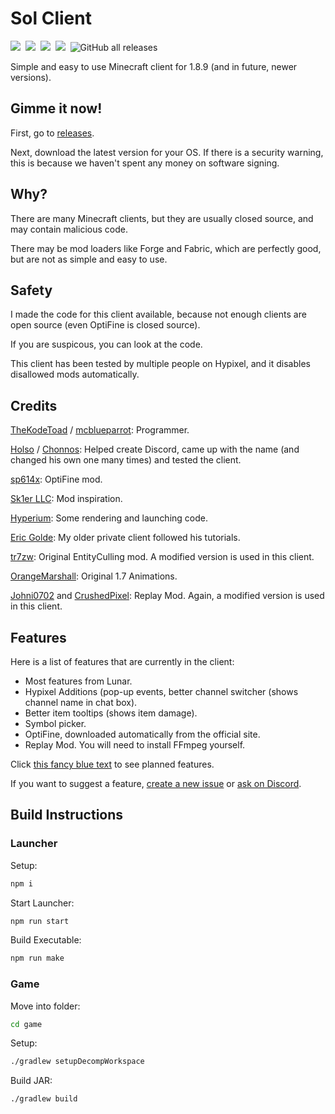 # Sol Client


<a href="https://github.com/TheKodeToad/Sol-Client/actions/workflows/build.yml"><img src="https://img.shields.io/github/workflow/status/TheKodeToad/Sol-Client/build?style=for-the-badge&logo=github&logoColor=white"/></a>&nbsp;
<img src="https://img.shields.io/static/v1?label=you%20didn%27t&message=ask%20for%20this&color=blue&style=for-the-badge"/>&nbsp;
<img src="https://img.shields.io/static/v1?label=minecraft&message=1.8.9&color=brightgreen&style=for-the-badge"/>&nbsp;
<a href="https://discord.gg/QFDGDhcFqu"><img src="https://img.shields.io/discord/886561982872977408?color=5662F6&label=discord&logo=discord&logoColor=white&style=for-the-badge"/></a>&nbsp;
![GitHub all releases](https://img.shields.io/github/downloads/TheKodeToad/Sol-Client/total?label=Downloads&style=for-the-badge)&nbsp;

Simple and easy to use Minecraft client for 1.8.9 (and in future, newer versions).

## Gimme it now!
First, go to [releases](https://github.com/TheKodeToad/Sol-Client/releases).

Next, download the latest version for your OS. If there is a security warning, this is because we haven't spent any money on software signing.

## Why?
There are many Minecraft clients, but they are usually closed source, and may contain malicious code.

There may be mod loaders like Forge and Fabric, which are perfectly good, but are not as simple and easy to use.

## Safety
I made the code for this client available, because not enough clients are open source (even OptiFine is closed source).

If you are suspicous, you can look at the code.

This client has been tested by multiple people on Hypixel, and it disables disallowed mods automatically.

## Credits
[TheKodeToad](https://github.com/TheKodeToad) / [mcblueparrot](https://mine.ly/mcblueparrot.1): Programmer.

[Holso](https://github.com/Holso) / [Chonnos](https://mine.ly/Chonnos.1): Helped create Discord, came up with the name (and changed his own one many times) and tested the client.

[sp614x](https://github.com/sp614x): OptiFine mod.

[Sk1er LLC](https://github.com/Sk1erLLC): Mod inspiration.

[Hyperium](https://github.com/HyperiumClient/Hyperium): Some rendering and launching code.

[Eric Golde](https://www.youtube.com/c/egold555): My older private client followed his tutorials.

[tr7zw](https://github.com/tr7zw/EntityCulling): Original EntityCulling mod. A modified version is used in this client.

[OrangeMarshall](https://namemc.com/profile/OrangeMarshall.1): Original 1.7 Animations.

[Johni0702](https://github.com/Johni0702) and [CrushedPixel](https://github.com/CrushedPixel): Replay Mod. Again, a modified version is used in this client.

## Features

Here is a list of features that are currently in the client:

- Most features from Lunar.
- Hypixel Additions (pop-up events, better channel switcher (shows channel name in chat box).
- Better item tooltips (shows item damage).
- Symbol picker.
- OptiFine, downloaded automatically from the official site.
- Replay Mod. You will need to install FFmpeg yourself.

Click [this fancy blue text](https://github.com/TheKodeToad/SolClient/projects/1) to see planned features.

If you want to suggest a feature, [create a new issue](https://github.com/TheKodeToad/Sol-Client/issues/new) or [ask on Discord](https://discord.gg/QFDGDhcFqu).

## Build Instructions

### Launcher

Setup:
```sh
npm i
```

Start Launcher:
```sh
npm run start
```

Build Executable:
```sh
npm run make
```

### Game

Move into folder:
```sh
cd game
```

Setup:
```sh
./gradlew setupDecompWorkspace
```

Build JAR:
```sh
./gradlew build
```

